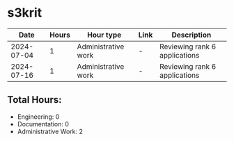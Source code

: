 # s3krit
| Date | Hours | Hour type | Link | Description | 
|---|---|---|---|---|
| 2024-07-04 | 1 | Administrative work | - | Reviewing rank 6 applications |
| 2024-07-16 | 1 | Administrative work | - | Reviewing rank 6 applications |

## Total Hours:
- Engineering: 0
- Documentation: 0
- Administrative Work: 2
